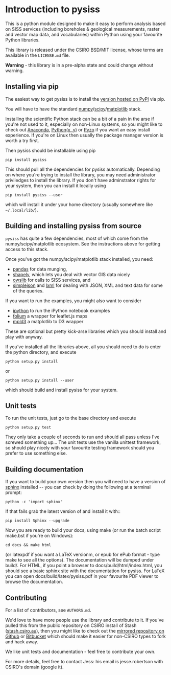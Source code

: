 Introduction to pysiss
======================

This is a python module designed to make it easy to perform analysis based on SISS services (including boreholes & geological measurements, raster and vector map data, and vocabularies) within Python using your favourite Python libraries. 

This library is released under the CSIRO BSD/MIT license, whose terms are available in the `LICENSE.md` file. 

**Warning** - this library is in a pre-alpha state and could change without warning.

Installing via pip
------------------

The easiest way to get pysiss is to install the [version hosted on PyPI](https://pypi.python.org/pypi/pysiss/0.0.2) via pip.

You will have to have the standard [numpy](http://numpy.org)/[scipy](http://scipy.org)/[matplotlib](http://matplotlib.org) stack. 

Installing the scientific Python stack can be a bit of a pain in the arse if you're not used to it, especially on non-Linux systems, so you might like to check out [Anaconda](https://store.continuum.io/cshop/anaconda/), [Python(x, y)](https://code.google.com/p/pythonxy/) or [Pyzo](http://www.pyzo.org/) if you want an easy install experience. If you're on Linux then usually the package manager version is worth a try first.

Then pysiss should be installable using pip

    pip install pysiss

This should pull all the dependencies for pysiss automatically. Depending on where you're trying to install the library, you may need administrator priviledges to install the library. If you don't have adminstrator rights for your system, then you can install it locally using

    pip install pysiss --user

which will install it under your home directory (usually somewhere like `~/.local/lib/`).

Building and installing pysiss from source
------------------------------------------

`pysiss` has quite a few dependencies, most of which come from the numpy/scipy/matplotlib ecosystem. See the instructions above for getting access to this stack.

Once you've got the numpy/scipy/matplotlib stack installed, you need:

- [pandas](http://pandas.pydata.org) for data munging, 
- [shapely](http://toblerity.org/shapely/), which lets you deal with vector GIS data nicely
- [owslib](https://pypi.python.org/pypi/OWSLib/) for calls to SISS services, and
- [simplejson](https://pypi.python.org/pypi/simplejson) and [lxml](http://lxml.de) for dealing with JSON, XML and text data for some of the queries.

If you want to run the examples, you might also want to consider

- [ipython](http://ipython.org) to run the iPython notebook examples
- [folium](http://folium.readthedocs.org/en/latest/) a wrapper for leaflet.js maps
- [mpld3](http://mpld3.github.io/) a matplotlib to D3 wrapper

These are optional but pretty kick-arse libraries which you should install and play with anyway.

If you've installed all the libraries above, all you should need to do is enter the python directory, and execute

    python setup.py install

or

    python setup.py install --user

which should build and install pysiss for your system.

Unit tests
----------

To run the unit tests, just go to the base directory and execute

	python setup.py test

They only take a couple of seconds to run and should all pass unless I've screwed something up... The unit tests use the vanilla unittest framework, so should play nicely with your favourite testing framework should you prefer to use something else.

Building documentation
----------------------

If you want to build your own version then you will need to have a version of [sphinx](http://sphinx.pocoo.org/) installed -- you can check by doing the following at a terminal prompt:

    python -c 'import sphinx'

If that fails grab the latest version of and install it with::

    pip install Sphinx --upgrade

Now you are ready to build your docs, using make (or run the batch script make.bst if you're on Windows):

    cd docs && make html

(or latexpdf if you want a LaTeX versionm, or epub for ePub format - type make to see all the options). The documentation will be dumped under build/<format>. For HTML, if you point a browser to docs/build/html/index.html, you should see a basic sphinx site with the documentation for pysiss. For LaTeX you can open docs/build/latex/pysiss.pdf in your favourite PDF viewer to browse the documentation.

Contributing
------------

For a list of contributors, see `AUTHORS.md`.

We'd love to have more people use the library and contribute to it. If you've pulled this from the public repository on CSIRO install of Stash ([stash.csiro.au](https://stash.csiro.au/projects/DARDA/repos/pysiss/browse)), then you might like to check out the [mirrored repository on Github](https://github.com/pysiss/pysiss) or [Bitbucket](https://bitbucket.org/pysiss/pysiss) which should make it easier for non-CSIRO types to fork and hack away.

We like unit tests and documentation - feel free to contribute your own.

For more details, feel free to contact Jess: his email is jesse.robertson with CSIRO's domain (google it).